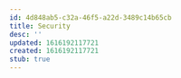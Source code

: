 ```yaml
---
id: 4d848ab5-c32a-46f5-a22d-3489c14b65cb
title: Security
desc: ''
updated: 1616192117721
created: 1616192117721
stub: true
---
```


